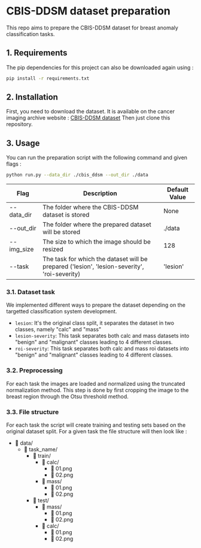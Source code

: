 # CBIS-DDSM dataset preparation

This repo aims to prepare the CBIS-DDSM dataset for breast anomaly classification tasks.

## 1. Requirements

The pip dependencies for this project can also be downloaded again using :

```bash
pip install -r requirements.txt
```

## 2. Installation

First, you need to download the dataset. It is available on the cancer imaging archive website : [CBIS-DDSM dataset](https://www.cancerimagingarchive.net/collection/cbis-ddsm/)
Then just clone this repository.

## 3. Usage

You can run the preparation script with the following command and given flags : 

```bash
python run.py --data_dir ./cbis_ddsm --out_dir ./data
```

| Flag                  | Description                                                                                                       | Default Value   |
|-----------------------|-------------------------------------------------------------------------------------------------------------------|-----------------|
| --data_dir            | The folder where the CBIS-DDSM dataset is stored                                                                  | None            |
| --out_dir             | The folder where the prepared dataset will be stored                                                              | ./data          |
| --img_size            | The size to which the image should be resized                                                                     | 128             |
| --task                | The task for which the dataset will be prepared ('lesion', 'lesion-severity', 'roi-severity)                      | 'lesion'        |


### 3.1. Dataset task

We implemented different ways to prepare the dataset depending on the targetted classification system development.

- ```lesion```: It's the original class split, it separates the dataset in two classes, namely "calc" and "mass"
- ```lesion-severity```: This task separates both calc and mass datasets into "benign" and "malignant" classes leading to 4 different classes.
- ```roi-severity```: This task separates both calc and mass roi datasets into "benign" and "malignant" classes leading to 4 different classes.

### 3.2. Preprocessing

For each task the images are loaded and normalized using the truncated normalization method.
This step is done by first cropping the image to the breast region through the Otsu threshold method.

### 3.3. File structure

For each task the script will create training and testing sets based on the original dataset split. For a given task the file structure will then look like :

- 📂 data/
    - 📂 task_name/
        - 📂 train/
            - 📂 calc/
                - 📄 01.png
                - 📄 02.png
            - 📂 mass/
                - 📄 01.png
                - 📄 02.png
        - 📂 test/
            - 📂 mass/
                - 📄 01.png
                - 📄 02.png
            - 📂 calc/
                - 📄 01.png
                - 📄 02.png
